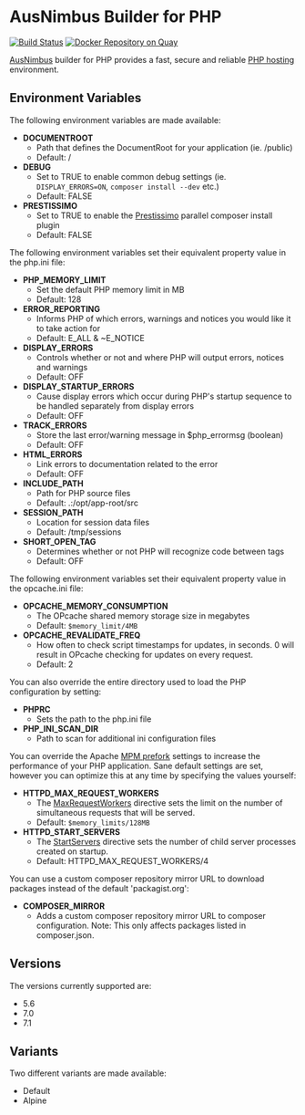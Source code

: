 # AusNimbus Builder for PHP

[![Build Status](https://travis-ci.org/ausnimbus/s2i-php.svg?branch=master)](https://travis-ci.org/ausnimbus/s2i-php)
[![Docker Repository on Quay](https://quay.io/repository/ausnimbus/s2i-php/status "Docker Repository on Quay")](https://quay.io/repository/ausnimbus/s2i-php)

[AusNimbus](https://www.ausnimbus.com.au/) builder for PHP provides a fast, secure and reliable [PHP hosting](https://www.ausnimbus.com.au/languages/php-hosting/) environment.

## Environment Variables

The following environment variables are made available:

* **DOCUMENTROOT**
  * Path that defines the DocumentRoot for your application (ie. /public)
  * Default: /
* **DEBUG**
  * Set to TRUE to enable common debug settings (ie. `DISPLAY_ERRORS=ON`, `composer install --dev` etc.)
  * Default: FALSE
* **PRESTISSIMO**
  * Set to TRUE to enable the [Prestissimo](https://github.com/hirak/prestissimo) parallel composer install plugin
  * Default: FALSE

The following environment variables set their equivalent property value in the php.ini file:
* **PHP_MEMORY_LIMIT**
  * Set the default PHP memory limit in MB
  * Default: 128
* **ERROR_REPORTING**
  * Informs PHP of which errors, warnings and notices you would like it to take action for
  * Default: E_ALL & ~E_NOTICE
* **DISPLAY_ERRORS**
  * Controls whether or not and where PHP will output errors, notices and warnings
  * Default: OFF
* **DISPLAY_STARTUP_ERRORS**
  * Cause display errors which occur during PHP's startup sequence to be handled separately from display errors
  * Default: OFF
* **TRACK_ERRORS**
  * Store the last error/warning message in $php_errormsg (boolean)
  * Default: OFF
* **HTML_ERRORS**
  * Link errors to documentation related to the error
  * Default: OFF
* **INCLUDE_PATH**
  * Path for PHP source files
  * Default: .:/opt/app-root/src
* **SESSION_PATH**
  * Location for session data files
  * Default: /tmp/sessions
* **SHORT_OPEN_TAG**
  * Determines whether or not PHP will recognize code between <? and ?> tags
  * Default: OFF

The following environment variables set their equivalent property value in the opcache.ini file:
* **OPCACHE_MEMORY_CONSUMPTION**
  * The OPcache shared memory storage size in megabytes
  * Default: `$memory_limit/4MB`
* **OPCACHE_REVALIDATE_FREQ**
  * How often to check script timestamps for updates, in seconds. 0 will result in OPcache checking for updates on every request.
  * Default: 2

You can also override the entire directory used to load the PHP configuration by setting:
* **PHPRC**
  * Sets the path to the php.ini file
* **PHP_INI_SCAN_DIR**
  * Path to scan for additional ini configuration files

You can override the Apache [MPM prefork](https://httpd.apache.org/docs/2.4/mod/mpm_common.html)
settings to increase the performance of your PHP application.
Sane default settings are set, however you can optimize this at any time by specifying the values
yourself:

* **HTTPD_MAX_REQUEST_WORKERS**
  * The [MaxRequestWorkers](https://httpd.apache.org/docs/2.4/mod/mpm_common.html#maxrequestworkers)
    directive sets the limit on the number of simultaneous requests that will be served.
  * Default: `$memory_limits/128MB`
* **HTTPD_START_SERVERS**
  * The [StartServers](https://httpd.apache.org/docs/2.4/mod/mpm_common.html#startservers)
    directive sets the number of child server processes created on startup.
  * Default: HTTPD_MAX_REQUEST_WORKERS/4

You can use a custom composer repository mirror URL to download packages instead of the default 'packagist.org':

* **COMPOSER_MIRROR**
  * Adds a custom composer repository mirror URL to composer configuration. Note: This only affects packages listed in composer.json.

## Versions

The versions currently supported are:

- 5.6
- 7.0
- 7.1

## Variants

Two different variants are made available:

- Default
- Alpine
